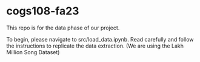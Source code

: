 # cogs108-fa23

This repo is for the data phase of our project.

To begin, please navigate to src/load_data.ipynb. Read carefully and follow the instructions to replicate the data extraction. (We are using the Lakh Million Song Dataset)
